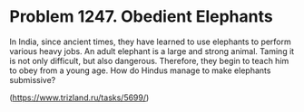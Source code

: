 # Problem 1247. Obedient Elephants

In India, since ancient times, they have learned to use elephants to perform various heavy jobs. An adult elephant is a large and strong animal. Taming it is not only difficult, but also dangerous. Therefore, they begin to teach him to obey from a young age. How do Hindus manage to make elephants submissive?

(https://www.trizland.ru/tasks/5699/)